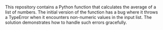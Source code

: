 This repository contains a Python function that calculates the average of a list of numbers.  The initial version of the function has a bug where it throws a TypeError when it encounters non-numeric values in the input list.  The solution demonstrates how to handle such errors gracefully.